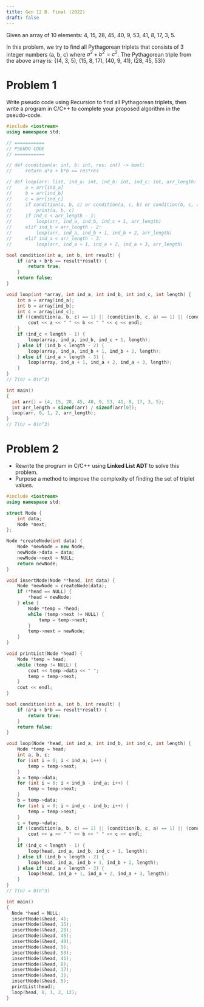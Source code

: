 ```yaml
---
title: Gen 12 B. Final (2022)
draft: false
---
```


Given an array of 10 elements: 4, 15, 28, 45, 40, 9, 53, 41, 8, 17, 3, 5.

In this problem, we try to find all Pythagorean triplets that consists of 3 integer numbers (a, b, c) where $a^2 + b^2 = c^2$. The Pythagorean triple from the above array is: {(4, 3, 5), (15, 8, 17), (40, 9, 41), (28, 45, 53)}

# Problem 1
Write pseudo code using Recursion to find all Pythagorean triplets, then write a program in C/C++ to complete your proposed algorithm in the pseudo-code.

```cpp
#include <iostream>
using namespace std;

// ===========
// PSEUDO CODE
// ===========

// def condition(a: int, b: int, res: int) -> bool:
//     return a*a + b*b == res*res

// def loop(arr: list, ind_a: int, ind_b: int, ind_c: int, arr_length: int) -> None:
//     a = arr[ind_a]
//     b = arr[ind_b]
//     c = arr[ind_c]
//     if condition(a, b, c) or condition(a, c, b) or condition(b, c, a):
//         print(a, b, c)
//     if ind_c < arr_length - 1:
//         loop(arr, ind_a, ind_b, ind_c + 1, arr_length)
//     elif ind_b < arr_length - 2:
//         loop(arr, ind_a, ind_b + 1, ind_b + 2, arr_length)
//     elif ind_a < arr_length - 3:
//         loop(arr, ind_a + 1, ind_a + 2, ind_a + 3, arr_length)

bool condition(int a, int b, int result) {
    if (a*a + b*b == result*result) {
        return true;
    }
    return false;
}

void loop(int *array, int ind_a, int ind_b, int ind_c, int length) {
    int a = array[ind_a];
    int b = array[ind_b];
    int c = array[ind_c];
    if ((condition(a, b, c) == 1) || (condition(b, c, a) == 1) || (condition(c, a, b) == 1)) {
        cout << a << " " << b << " " << c << endl;
    }
    if (ind_c < length - 1) {
        loop(array, ind_a, ind_b, ind_c + 1, length);
    } else if (ind_b < length - 2) {
        loop(array, ind_a, ind_b + 1, ind_b + 2, length);
    } else if (ind_a < length - 3) {
        loop(array, ind_a + 1, ind_a + 2, ind_a + 3, length);
    }
}
// T(n) = O(n^3)

int main()
{
  int arr[] = {4, 15, 28, 45, 40, 9, 53, 41, 8, 17, 3, 5};
  int arr_length = sizeof(arr) / sizeof(arr[0]);
  loop(arr, 0, 1, 2, arr_length);
}
// T(n) = O(n^3)
```

# Problem 2
- Rewrite the program in C/C++ using **Linked List ADT** to solve this problem.
- Purpose a method to improve the complexity of finding the set of triplet values.

```cpp
#include <iostream>
using namespace std;

struct Node {
    int data;
    Node *next;
};

Node *createNode(int data) {
    Node *newNode = new Node;
    newNode->data = data;
    newNode->next = NULL;
    return newNode;
}

void insertNode(Node **head, int data) {
    Node *newNode = createNode(data);
    if (*head == NULL) {
        *head = newNode;
    } else {
        Node *temp = *head;
        while (temp->next != NULL) {
            temp = temp->next;
        }
        temp->next = newNode;
    }
}

void printList(Node *head) {
    Node *temp = head;
    while (temp != NULL) {
        cout << temp->data << " ";
        temp = temp->next;
    }
    cout << endl;
}

bool condition(int a, int b, int result) {
    if (a*a + b*b == result*result) {
        return true;
    }
    return false;
}

void loop(Node *head, int ind_a, int ind_b, int ind_c, int length) {
    Node *temp = head;
    int a, b, c;
    for (int i = 0; i < ind_a; i++) {
        temp = temp->next;
    }
    a = temp->data;
    for (int i = 0; i < ind_b - ind_a; i++) {
        temp = temp->next;
    }
    b = temp->data;
    for (int i = 0; i < ind_c - ind_b; i++) {
        temp = temp->next;
    }
    c = temp->data;
    if ((condition(a, b, c) == 1) || (condition(b, c, a) == 1) || (condition(c, a, b) == 1)) {
        cout << a << " " << b << " " << c << endl;
    }
    if (ind_c < length - 1) {
        loop(head, ind_a, ind_b, ind_c + 1, length);
    } else if (ind_b < length - 2) {
        loop(head, ind_a, ind_b + 1, ind_b + 2, length);
    } else if (ind_a < length - 3) {
        loop(head, ind_a + 1, ind_a + 2, ind_a + 3, length);
    }
}
// T(n) = O(n^3)

int main()
{
  Node *head = NULL;
  insertNode(&head, 4);
  insertNode(&head, 15);
  insertNode(&head, 28);
  insertNode(&head, 45);
  insertNode(&head, 40);
  insertNode(&head, 9);
  insertNode(&head, 53);
  insertNode(&head, 41);
  insertNode(&head, 8);
  insertNode(&head, 17);
  insertNode(&head, 3);
  insertNode(&head, 5);
  printList(head);
  loop(head, 0, 1, 2, 12);
}
```